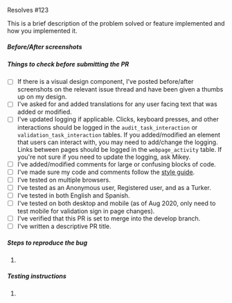 Resolves #123

This is a brief description of the problem solved or feature implemented and how you implemented it.

##### Before/After screenshots <!-- delete if not applicable -->

##### Things to check before submitting the PR <!-- if something doesn't apply, just check the box or remove the line -->
- [ ] If there is a visual design component, I've posted before/after screenshots on the relevant issue thread and have been given a thumbs up on my design.
- [ ] I've asked for and added translations for any user facing text that was added or modified.
- [ ] I've updated logging if applicable. Clicks, keyboard presses, and other interactions should be logged in the `audit_task_interaction` or `validation_task_interaction` tables. If you added/modified an element that users can interact with, you may need to add/change the logging. Links between pages should be logged in the `webpage_activity` table. If you're not sure if you need to update the logging, ask Mikey.
- [ ] I've added/modified comments for large or confusing blocks of code.
- [ ] I've made sure my code and comments follow the [style guide](https://github.com/ProjectSidewalk/SidewalkWebpage/wiki/Style-Guide).
- [ ] I've tested on multiple browsers.
- [ ] I've tested as an Anonymous user, Registered user, and as a Turker.
- [ ] I've tested in both English and Spanish.
- [ ] I've tested on both desktop and mobile (as of Aug 2020, only need to test mobile for validation sign in page changes).
- [ ] I've verified that this PR is set to merge into the develop branch.
- [ ] I've written a descriptive PR title.

##### Steps to reproduce the bug <!-- delete if not applicable -->
1.

##### Testing instructions
1.
